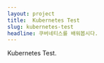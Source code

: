 ```yaml
---
layout: project
title:  Kubernetes Test
slug: kubernetes-test
headline: 쿠버네티스를 배워봅시다.
---
```

Kubernetes Test.
